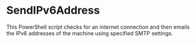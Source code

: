 # SendIPv6Address
This PowerShell script checks for an internet connection and then emails the IPv6 addresses of the machine using specified SMTP settings.
